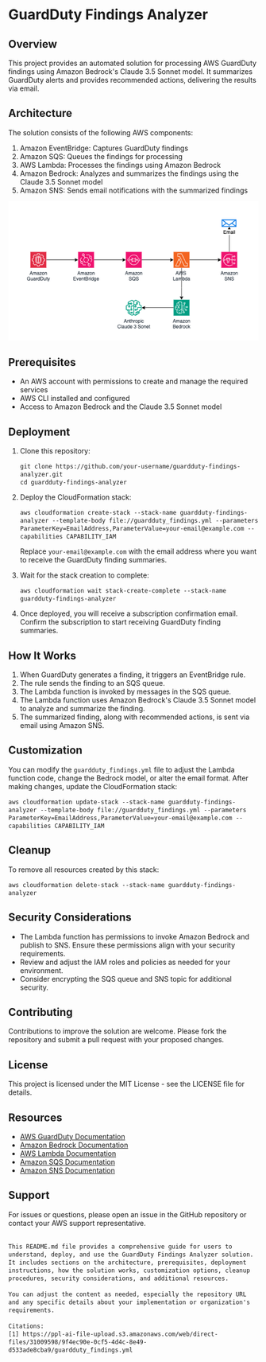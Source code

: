# GuardDuty Findings Analyzer

## Overview

This project provides an automated solution for processing AWS GuardDuty findings using Amazon Bedrock's Claude 3.5 Sonnet model. It summarizes GuardDuty alerts and provides recommended actions, delivering the results via email.

## Architecture

The solution consists of the following AWS components:

1. Amazon EventBridge: Captures GuardDuty findings
2. Amazon SQS: Queues the findings for processing
3. AWS Lambda: Processes the findings using Amazon Bedrock
4. Amazon Bedrock: Analyzes and summarizes the findings using the Claude 3.5 Sonnet model
5. Amazon SNS: Sends email notifications with the summarized findings

![Architecture Diagram](Architecture.png)
## Prerequisites

- An AWS account with permissions to create and manage the required services
- AWS CLI installed and configured
- Access to Amazon Bedrock and the Claude 3.5 Sonnet model

## Deployment

1. Clone this repository:
   ```
   git clone https://github.com/your-username/guardduty-findings-analyzer.git
   cd guardduty-findings-analyzer
   ```

2. Deploy the CloudFormation stack:
   ```
   aws cloudformation create-stack --stack-name guardduty-findings-analyzer --template-body file://guardduty_findings.yml --parameters ParameterKey=EmailAddress,ParameterValue=your-email@example.com --capabilities CAPABILITY_IAM
   ```

   Replace `your-email@example.com` with the email address where you want to receive the GuardDuty finding summaries.

3. Wait for the stack creation to complete:
   ```
   aws cloudformation wait stack-create-complete --stack-name guardduty-findings-analyzer
   ```

4. Once deployed, you will receive a subscription confirmation email. Confirm the subscription to start receiving GuardDuty finding summaries.

## How It Works

1. When GuardDuty generates a finding, it triggers an EventBridge rule.
2. The rule sends the finding to an SQS queue.
3. The Lambda function is invoked by messages in the SQS queue.
4. The Lambda function uses Amazon Bedrock's Claude 3.5 Sonnet model to analyze and summarize the finding.
5. The summarized finding, along with recommended actions, is sent via email using Amazon SNS.

## Customization

You can modify the `guardduty_findings.yml` file to adjust the Lambda function code, change the Bedrock model, or alter the email format. After making changes, update the CloudFormation stack:

```
aws cloudformation update-stack --stack-name guardduty-findings-analyzer --template-body file://guardduty_findings.yml --parameters ParameterKey=EmailAddress,ParameterValue=your-email@example.com --capabilities CAPABILITY_IAM
```

## Cleanup

To remove all resources created by this stack:

```
aws cloudformation delete-stack --stack-name guardduty-findings-analyzer
```

## Security Considerations

- The Lambda function has permissions to invoke Amazon Bedrock and publish to SNS. Ensure these permissions align with your security requirements.
- Review and adjust the IAM roles and policies as needed for your environment.
- Consider encrypting the SQS queue and SNS topic for additional security.

## Contributing

Contributions to improve the solution are welcome. Please fork the repository and submit a pull request with your proposed changes.

## License

This project is licensed under the MIT License - see the LICENSE file for details.

## Resources

- [AWS GuardDuty Documentation](https://docs.aws.amazon.com/guardduty/)
- [Amazon Bedrock Documentation](https://docs.aws.amazon.com/bedrock/)
- [AWS Lambda Documentation](https://docs.aws.amazon.com/lambda/)
- [Amazon SQS Documentation](https://docs.aws.amazon.com/sqs/)
- [Amazon SNS Documentation](https://docs.aws.amazon.com/sns/)

## Support

For issues or questions, please open an issue in the GitHub repository or contact your AWS support representative.
```

This README.md file provides a comprehensive guide for users to understand, deploy, and use the GuardDuty Findings Analyzer solution. It includes sections on the architecture, prerequisites, deployment instructions, how the solution works, customization options, cleanup procedures, security considerations, and additional resources.

You can adjust the content as needed, especially the repository URL and any specific details about your implementation or organization's requirements.

Citations:
[1] https://ppl-ai-file-upload.s3.amazonaws.com/web/direct-files/31009598/9f4ec90e-0cf5-4d4c-8e49-d533ade8cba9/guardduty_findings.yml
